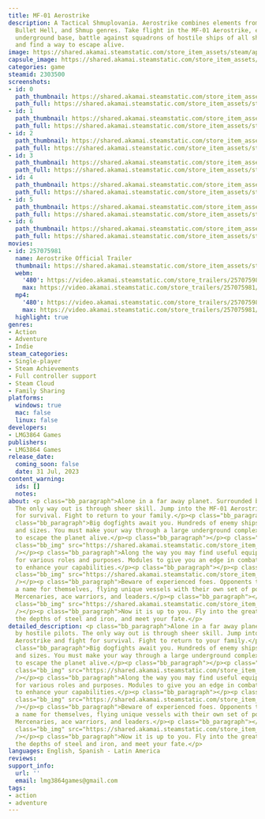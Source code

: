```yaml
---
title: MF-01 Aerostrike
description: A Tactical Shmuplovania. Aerostrike combines elements from Metroidvania,
  Bullet Hell, and Shmup genres. Take flight in the MF-01 Aerostrike, explore a large
  underground base, battle against squadrons of hostile ships of all shapes and sizes,
  and find a way to escape alive.
image: https://shared.akamai.steamstatic.com/store_item_assets/steam/apps/2303500/header.jpg?t=1732320679
capsule_image: https://shared.akamai.steamstatic.com/store_item_assets/steam/apps/2303500/capsule_231x87.jpg?t=1732320679
categories: game
steamid: 2303500
screenshots:
- id: 0
  path_thumbnail: https://shared.akamai.steamstatic.com/store_item_assets/steam/apps/2303500/ss_7ea5fe5f42def02c2902c005c90d67eb525f88e7.600x338.jpg?t=1732320679
  path_full: https://shared.akamai.steamstatic.com/store_item_assets/steam/apps/2303500/ss_7ea5fe5f42def02c2902c005c90d67eb525f88e7.1920x1080.jpg?t=1732320679
- id: 1
  path_thumbnail: https://shared.akamai.steamstatic.com/store_item_assets/steam/apps/2303500/ss_d8271753056896593e25426b68a194be2a8c9737.600x338.jpg?t=1732320679
  path_full: https://shared.akamai.steamstatic.com/store_item_assets/steam/apps/2303500/ss_d8271753056896593e25426b68a194be2a8c9737.1920x1080.jpg?t=1732320679
- id: 2
  path_thumbnail: https://shared.akamai.steamstatic.com/store_item_assets/steam/apps/2303500/ss_ad16ce0b4c0fbe3a1f9b9d7d0cfa3943f981b458.600x338.jpg?t=1732320679
  path_full: https://shared.akamai.steamstatic.com/store_item_assets/steam/apps/2303500/ss_ad16ce0b4c0fbe3a1f9b9d7d0cfa3943f981b458.1920x1080.jpg?t=1732320679
- id: 3
  path_thumbnail: https://shared.akamai.steamstatic.com/store_item_assets/steam/apps/2303500/ss_e6df206d0c40ae847c3786f19f650df514873920.600x338.jpg?t=1732320679
  path_full: https://shared.akamai.steamstatic.com/store_item_assets/steam/apps/2303500/ss_e6df206d0c40ae847c3786f19f650df514873920.1920x1080.jpg?t=1732320679
- id: 4
  path_thumbnail: https://shared.akamai.steamstatic.com/store_item_assets/steam/apps/2303500/ss_5f42e706b82a3761e193215a99ac3ddc2e19b714.600x338.jpg?t=1732320679
  path_full: https://shared.akamai.steamstatic.com/store_item_assets/steam/apps/2303500/ss_5f42e706b82a3761e193215a99ac3ddc2e19b714.1920x1080.jpg?t=1732320679
- id: 5
  path_thumbnail: https://shared.akamai.steamstatic.com/store_item_assets/steam/apps/2303500/ss_257c36944d777d2e22bcd8cbd3199466546c8c3c.600x338.jpg?t=1732320679
  path_full: https://shared.akamai.steamstatic.com/store_item_assets/steam/apps/2303500/ss_257c36944d777d2e22bcd8cbd3199466546c8c3c.1920x1080.jpg?t=1732320679
- id: 6
  path_thumbnail: https://shared.akamai.steamstatic.com/store_item_assets/steam/apps/2303500/ss_7cd2b0970187aacde5ffe808fc1bd4d08a64f1b5.600x338.jpg?t=1732320679
  path_full: https://shared.akamai.steamstatic.com/store_item_assets/steam/apps/2303500/ss_7cd2b0970187aacde5ffe808fc1bd4d08a64f1b5.1920x1080.jpg?t=1732320679
movies:
- id: 257075981
  name: Aerostrike Official Trailer
  thumbnail: https://shared.akamai.steamstatic.com/store_item_assets/steam/apps/257075981/1c8bc12aafef334cc911bc2699c3b59a49fc5686/movie_600x337.jpg?t=1732320661
  webm:
    '480': https://video.akamai.steamstatic.com/store_trailers/257075981/movie480_vp9.webm?t=1732320661
    max: https://video.akamai.steamstatic.com/store_trailers/257075981/movie_max_vp9.webm?t=1732320661
  mp4:
    '480': https://video.akamai.steamstatic.com/store_trailers/257075981/movie480.mp4?t=1732320661
    max: https://video.akamai.steamstatic.com/store_trailers/257075981/movie_max.mp4?t=1732320661
  highlight: true
genres:
- Action
- Adventure
- Indie
steam_categories:
- Single-player
- Steam Achievements
- Full controller support
- Steam Cloud
- Family Sharing
platforms:
  windows: true
  mac: false
  linux: false
developers:
- LMG3864 Games
publishers:
- LMG3864 Games
release_date:
  coming_soon: false
  date: 31 Jul, 2023
content_warning:
  ids: []
  notes:
about: <p class="bb_paragraph">Alone in a far away planet. Surrounded by hostile pilots.
  The only way out is through sheer skill. Jump into the MF-01 Aerostrike and fight
  for survival. Fight to return to your family.</p><p class="bb_paragraph"></p><p
  class="bb_paragraph">Big dogfights await you. Hundreds of enemy ships, of all kinds
  and sizes. You must make your way through a large underground complex. Find a way
  to escape the planet alive.</p><p class="bb_paragraph"></p><p class="bb_paragraph"><img
  class="bb_img" src="https://shared.akamai.steamstatic.com/store_item_assets/steam/apps/2303500/extras/Aerostrike_Brawler_Brawl.gif?t=1732320679"
  /></p><p class="bb_paragraph">Along the way you may find useful equipment. Weapons
  for various roles and purposes. Modules to give you an edge in combat. Upgrades
  to enhance your capabilities.</p><p class="bb_paragraph"></p><p class="bb_paragraph"><img
  class="bb_img" src="https://shared.akamai.steamstatic.com/store_item_assets/steam/apps/2303500/extras/Aerostrike_Stinger_Rush.gif?t=1732320679"
  /></p><p class="bb_paragraph">Beware of experienced foes. Opponents that have made
  a name for themselves, flying unique vessels with their own set of powerful gear.
  Mercenaries, ace warriors, and leaders.</p><p class="bb_paragraph"></p><p class="bb_paragraph"><img
  class="bb_img" src="https://shared.akamai.steamstatic.com/store_item_assets/steam/apps/2303500/extras/Aerostrike_Destroyer_Dodge.gif?t=1732320679"
  /></p><p class="bb_paragraph">Now it is up to you. Fly into the great unknown, into
  the depths of steel and iron, and meet your fate.</p>
detailed_description: <p class="bb_paragraph">Alone in a far away planet. Surrounded
  by hostile pilots. The only way out is through sheer skill. Jump into the MF-01
  Aerostrike and fight for survival. Fight to return to your family.</p><p class="bb_paragraph"></p><p
  class="bb_paragraph">Big dogfights await you. Hundreds of enemy ships, of all kinds
  and sizes. You must make your way through a large underground complex. Find a way
  to escape the planet alive.</p><p class="bb_paragraph"></p><p class="bb_paragraph"><img
  class="bb_img" src="https://shared.akamai.steamstatic.com/store_item_assets/steam/apps/2303500/extras/Aerostrike_Brawler_Brawl.gif?t=1732320679"
  /></p><p class="bb_paragraph">Along the way you may find useful equipment. Weapons
  for various roles and purposes. Modules to give you an edge in combat. Upgrades
  to enhance your capabilities.</p><p class="bb_paragraph"></p><p class="bb_paragraph"><img
  class="bb_img" src="https://shared.akamai.steamstatic.com/store_item_assets/steam/apps/2303500/extras/Aerostrike_Stinger_Rush.gif?t=1732320679"
  /></p><p class="bb_paragraph">Beware of experienced foes. Opponents that have made
  a name for themselves, flying unique vessels with their own set of powerful gear.
  Mercenaries, ace warriors, and leaders.</p><p class="bb_paragraph"></p><p class="bb_paragraph"><img
  class="bb_img" src="https://shared.akamai.steamstatic.com/store_item_assets/steam/apps/2303500/extras/Aerostrike_Destroyer_Dodge.gif?t=1732320679"
  /></p><p class="bb_paragraph">Now it is up to you. Fly into the great unknown, into
  the depths of steel and iron, and meet your fate.</p>
languages: English, Spanish - Latin America
reviews:
support_info:
  url: ''
  email: lmg3864games@gmail.com
tags:
- action
- adventure
---
```


